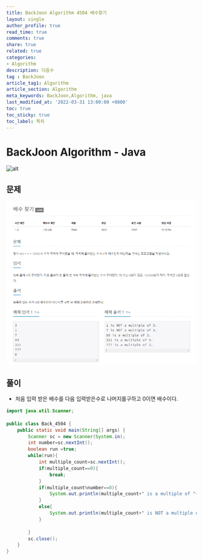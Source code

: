 ```yaml
---
title: BackJoon Algorithm 4504 배수찾기
layout: single
author_profile: true
read_time: true
comments: true
share: true
related: true
categories:
- Algorithm
description: 다음수
tag : BackJoon
article_tag1: Algorithm
article_section: Algorithm
meta_keywords: BackJoon,Algorithm, java
last_modified_at: '2022-03-31 13:00:00 +0800'
toc: true
toc_sticky: true
toc_label: 목차
---
```


BackJoon Algorithm - Java
====================

![alt](https://d2gd6pc034wcta.cloudfront.net/images/logo@2x.png)

## 문제

![alt](/assets/images/post/Algorithm/4504.png)


## 풀이

* 처음 입력 받은 배수를 다음 입력받은수로 나머지를구하고 0이면 배수이다.

```java
import java.util.Scanner;

public class Back_4504 {
    public static void main(String[] args) {
        Scanner sc = new Scanner(System.in);
        int number=sc.nextInt();
        boolean run =true;
        while(run){
            int multiple_count=sc.nextInt();
            if(multiple_count==0){
                break;
            }
            if(multiple_count%number==0){
                System.out.println(multiple_count+" is a multiple of "+number+".");
            }
            else{
                System.out.println(multiple_count+" is NOT a multiple of "+number+".");
            }

        }
        sc.close();
    }
}

```

